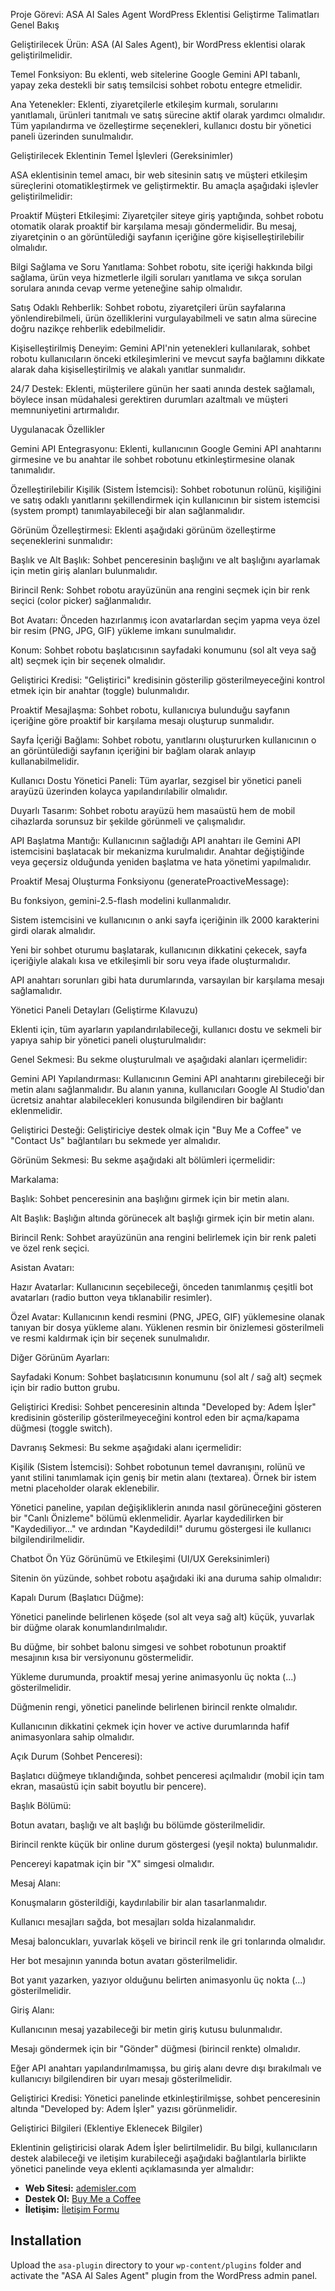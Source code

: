 
Proje Görevi: ASA AI Sales Agent WordPress Eklentisi Geliştirme Talimatları
Genel Bakış

Geliştirilecek Ürün: ASA (AI Sales Agent), bir WordPress eklentisi olarak geliştirilmelidir.

Temel Fonksiyon: Bu eklenti, web sitelerine Google Gemini API tabanlı, yapay zeka destekli bir satış temsilcisi sohbet robotu entegre etmelidir.

Ana Yetenekler: Eklenti, ziyaretçilerle etkileşim kurmalı, sorularını yanıtlamalı, ürünleri tanıtmalı ve satış sürecine aktif olarak yardımcı olmalıdır. Tüm yapılandırma ve özelleştirme seçenekleri, kullanıcı dostu bir yönetici paneli üzerinden sunulmalıdır.

Geliştirilecek Eklentinin Temel İşlevleri (Gereksinimler)

ASA eklentisinin temel amacı, bir web sitesinin satış ve müşteri etkileşim süreçlerini otomatikleştirmek ve geliştirmektir. Bu amaçla aşağıdaki işlevler geliştirilmelidir:

Proaktif Müşteri Etkileşimi: Ziyaretçiler siteye giriş yaptığında, sohbet robotu otomatik olarak proaktif bir karşılama mesajı göndermelidir. Bu mesaj, ziyaretçinin o an görüntülediği sayfanın içeriğine göre kişiselleştirilebilir olmalıdır.

Bilgi Sağlama ve Soru Yanıtlama: Sohbet robotu, site içeriği hakkında bilgi sağlama, ürün veya hizmetlerle ilgili soruları yanıtlama ve sıkça sorulan sorulara anında cevap verme yeteneğine sahip olmalıdır.

Satış Odaklı Rehberlik: Sohbet robotu, ziyaretçileri ürün sayfalarına yönlendirebilmeli, ürün özelliklerini vurgulayabilmeli ve satın alma sürecine doğru nazikçe rehberlik edebilmelidir.

Kişiselleştirilmiş Deneyim: Gemini API'nin yetenekleri kullanılarak, sohbet robotu kullanıcıların önceki etkileşimlerini ve mevcut sayfa bağlamını dikkate alarak daha kişiselleştirilmiş ve alakalı yanıtlar sunmalıdır.

24/7 Destek: Eklenti, müşterilere günün her saati anında destek sağlamalı, böylece insan müdahalesi gerektiren durumları azaltmalı ve müşteri memnuniyetini artırmalıdır.

Uygulanacak Özellikler

Gemini API Entegrasyonu: Eklenti, kullanıcının Google Gemini API anahtarını girmesine ve bu anahtar ile sohbet robotunu etkinleştirmesine olanak tanımalıdır.

Özelleştirilebilir Kişilik (Sistem İstemcisi): Sohbet robotunun rolünü, kişiliğini ve satış odaklı yanıtlarını şekillendirmek için kullanıcının bir sistem istemcisi (system prompt) tanımlayabileceği bir alan sağlanmalıdır.

Görünüm Özelleştirmesi: Eklenti aşağıdaki görünüm özelleştirme seçeneklerini sunmalıdır:

Başlık ve Alt Başlık: Sohbet penceresinin başlığını ve alt başlığını ayarlamak için metin giriş alanları bulunmalıdır.

Birincil Renk: Sohbet robotu arayüzünün ana rengini seçmek için bir renk seçici (color picker) sağlanmalıdır.

Bot Avatarı: Önceden hazırlanmış icon avatarlardan seçim yapma veya özel bir resim (PNG, JPG, GIF) yükleme imkanı sunulmalıdır.

Konum: Sohbet robotu başlatıcısının sayfadaki konumunu (sol alt veya sağ alt) seçmek için bir seçenek olmalıdır.

Geliştirici Kredisi: "Geliştirici" kredisinin gösterilip gösterilmeyeceğini kontrol etmek için bir anahtar (toggle) bulunmalıdır.

Proaktif Mesajlaşma: Sohbet robotu, kullanıcıya bulunduğu sayfanın içeriğine göre proaktif bir karşılama mesajı oluşturup sunmalıdır.

Sayfa İçeriği Bağlamı: Sohbet robotu, yanıtlarını oluştururken kullanıcının o an görüntülediği sayfanın içeriğini bir bağlam olarak anlayıp kullanabilmelidir.

Kullanıcı Dostu Yönetici Paneli: Tüm ayarlar, sezgisel bir yönetici paneli arayüzü üzerinden kolayca yapılandırılabilir olmalıdır.

Duyarlı Tasarım: Sohbet robotu arayüzü hem masaüstü hem de mobil cihazlarda sorunsuz bir şekilde görünmeli ve çalışmalıdır.

API Başlatma Mantığı: Kullanıcının sağladığı API anahtarı ile Gemini API istemcisini başlatacak bir mekanizma kurulmalıdır. Anahtar değiştiğinde veya geçersiz olduğunda yeniden başlatma ve hata yönetimi yapılmalıdır.

Proaktif Mesaj Oluşturma Fonksiyonu (generateProactiveMessage):

Bu fonksiyon, gemini-2.5-flash modelini kullanmalıdır.

Sistem istemcisini ve kullanıcının o anki sayfa içeriğinin ilk 2000 karakterini girdi olarak almalıdır.

Yeni bir sohbet oturumu başlatarak, kullanıcının dikkatini çekecek, sayfa içeriğiyle alakalı kısa ve etkileşimli bir soru veya ifade oluşturmalıdır.

API anahtarı sorunları gibi hata durumlarında, varsayılan bir karşılama mesajı sağlamalıdır.

Yönetici Paneli Detayları (Geliştirme Kılavuzu)

Eklenti için, tüm ayarların yapılandırılabileceği, kullanıcı dostu ve sekmeli bir yapıya sahip bir yönetici paneli oluşturulmalıdır:

Genel Sekmesi: Bu sekme oluşturulmalı ve aşağıdaki alanları içermelidir:

Gemini API Yapılandırması: Kullanıcının Gemini API anahtarını girebileceği bir metin alanı sağlanmalıdır. Bu alanın yanına, kullanıcıları Google AI Studio'dan ücretsiz anahtar alabilecekleri konusunda bilgilendiren bir bağlantı eklenmelidir.

Geliştirici Desteği: Geliştiriciye destek olmak için "Buy Me a Coffee" ve "Contact Us" bağlantıları bu sekmede yer almalıdır.

Görünüm Sekmesi: Bu sekme aşağıdaki alt bölümleri içermelidir:

Markalama:

Başlık: Sohbet penceresinin ana başlığını girmek için bir metin alanı.

Alt Başlık: Başlığın altında görünecek alt başlığı girmek için bir metin alanı.

Birincil Renk: Sohbet arayüzünün ana rengini belirlemek için bir renk paleti ve özel renk seçici.

Asistan Avatarı:

Hazır Avatarlar: Kullanıcının seçebileceği, önceden tanımlanmış çeşitli bot avatarları (radio button veya tıklanabilir resimler).

Özel Avatar: Kullanıcının kendi resmini (PNG, JPEG, GIF) yüklemesine olanak tanıyan bir dosya yükleme alanı. Yüklenen resmin bir önizlemesi gösterilmeli ve resmi kaldırmak için bir seçenek sunulmalıdır.

Diğer Görünüm Ayarları:

Sayfadaki Konum: Sohbet başlatıcısının konumunu (sol alt / sağ alt) seçmek için bir radio button grubu.

Geliştirici Kredisi: Sohbet penceresinin altında "Developed by: Adem İşler" kredisinin gösterilip gösterilmeyeceğini kontrol eden bir açma/kapama düğmesi (toggle switch).

Davranış Sekmesi: Bu sekme aşağıdaki alanı içermelidir:

Kişilik (Sistem İstemcisi): Sohbet robotunun temel davranışını, rolünü ve yanıt stilini tanımlamak için geniş bir metin alanı (textarea). Örnek bir istem metni placeholder olarak eklenebilir.

Yönetici paneline, yapılan değişikliklerin anında nasıl görüneceğini gösteren bir "Canlı Önizleme" bölümü eklenmelidir. Ayarlar kaydedilirken bir "Kaydediliyor..." ve ardından "Kaydedildi!" durumu göstergesi ile kullanıcı bilgilendirilmelidir.

Chatbot Ön Yüz Görünümü ve Etkileşimi (UI/UX Gereksinimleri)

Sitenin ön yüzünde, sohbet robotu aşağıdaki iki ana duruma sahip olmalıdır:

Kapalı Durum (Başlatıcı Düğme):

Yönetici panelinde belirlenen köşede (sol alt veya sağ alt) küçük, yuvarlak bir düğme olarak konumlandırılmalıdır.

Bu düğme, bir sohbet balonu simgesi ve sohbet robotunun proaktif mesajının kısa bir versiyonunu göstermelidir.

Yükleme durumunda, proaktif mesaj yerine animasyonlu üç nokta (...) gösterilmelidir.

Düğmenin rengi, yönetici panelinde belirlenen birincil renkte olmalıdır.

Kullanıcının dikkatini çekmek için hover ve active durumlarında hafif animasyonlara sahip olmalıdır.

Açık Durum (Sohbet Penceresi):

Başlatıcı düğmeye tıklandığında, sohbet penceresi açılmalıdır (mobil için tam ekran, masaüstü için sabit boyutlu bir pencere).

Başlık Bölümü:

Botun avatarı, başlığı ve alt başlığı bu bölümde gösterilmelidir.

Birincil renkte küçük bir online durum göstergesi (yeşil nokta) bulunmalıdır.

Pencereyi kapatmak için bir "X" simgesi olmalıdır.

Mesaj Alanı:

Konuşmaların gösterildiği, kaydırılabilir bir alan tasarlanmalıdır.

Kullanıcı mesajları sağda, bot mesajları solda hizalanmalıdır.

Mesaj baloncukları, yuvarlak köşeli ve birincil renk ile gri tonlarında olmalıdır.

Her bot mesajının yanında botun avatarı gösterilmelidir.

Bot yanıt yazarken, yazıyor olduğunu belirten animasyonlu üç nokta (...) gösterilmelidir.

Giriş Alanı:

Kullanıcının mesaj yazabileceği bir metin giriş kutusu bulunmalıdır.

Mesajı göndermek için bir "Gönder" düğmesi (birincil renkte) olmalıdır.

Eğer API anahtarı yapılandırılmamışsa, bu giriş alanı devre dışı bırakılmalı ve kullanıcıyı bilgilendiren bir uyarı mesajı gösterilmelidir.

Geliştirici Kredisi: Yönetici panelinde etkinleştirilmişse, sohbet penceresinin altında "Developed by: Adem İşler" yazısı görünmelidir.

Geliştirici Bilgileri (Eklentiye Eklenecek Bilgiler)

Eklentinin geliştiricisi olarak Adem İşler belirtilmelidir. Bu bilgi, kullanıcıların destek alabileceği ve iletişim kurabileceği aşağıdaki bağlantılarla birlikte yönetici panelinde veya eklenti açıklamasında yer almalıdır:


*   **Web Sitesi:** [ademisler.com](https://ademisler.com)
*   **Destek Ol:** [Buy Me a Coffee](https://buymeacoffee.com/ademisler)
*   **İletişim:** [İletişim Formu](https://ademisler.com/iletisim)

## Installation

Upload the `asa-plugin` directory to your `wp-content/plugins` folder and activate the "ASA AI Sales Agent" plugin from the WordPress admin panel.
